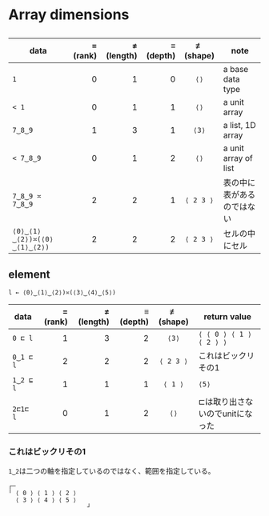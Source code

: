 # Array dimensions

##

|  data           | = (rank) | ≠ (length) | ≡ (depth) | ≢ (shape) | note                     |
|-----------------|---------:|-----------:|----------:|:---------:|--------------------------|
|   `1`           |        0 |          1 |         0 |      `⟨⟩` | a base data type         |
|  `< 1`          |        0 |          1 |         1 |      `⟨⟩` | a unit array             |
| `7‿8‿9`         |        1 |          3 |         1 |     `⟨3⟩` | a list, 1D array         |
|`< 7‿8‿9`        |        0 |          1 |         2 |      `⟨⟩` | a unit array of list     | 
| `7‿8‿9 ≍ 7‿8‿9` |        2 |          2 |         1 |  `⟨ 2 3 ⟩`|表の中に表があるのではない|
| `⟨0⟩‿⟨1⟩‿⟨2⟩)≍(⟨0⟩‿⟨1⟩‿⟨2⟩)` | 2 |    2 |         2 |  `⟨ 2 3 ⟩`| セルの中にセル |

## element

```apl
l ← ⟨0⟩‿⟨1⟩‿⟨2⟩)≍(⟨3⟩‿⟨4⟩‿⟨5⟩)
```

|  data           | = (rank) | ≠ (length) | ≡ (depth) | ≢ (shape) | return value                    |
|-----------------|---------:|-----------:|----------:|:---------:|---------------------------------|
|   `0 ⊏ l`       |        1 |          3 |         2 |     `⟨3⟩` | `⟨ ⟨ 0 ⟩ ⟨ 1 ⟩ ⟨ 2 ⟩ ⟩`         |
|   `0‿1 ⊏ l`     |        2 |          2 |         2 | `⟨ 2 3 ⟩` |  これはビックリその1            |
|   `1‿2 ⊑ l`     |        1 |          1 |         1 |   `⟨ 1 ⟩` |  `⟨5⟩`                          |
|   `2⊏1⊏ l`      |        0 |          1 |         2 |      `⟨⟩` | ⊏は取り出さないのでunitになった |

### これはビックリその1 
`1‿2`は二つの軸を指定しているのではなく、範囲を指定している。

```
┌─                   
╵ ⟨ 0 ⟩ ⟨ 1 ⟩ ⟨ 2 ⟩  
  ⟨ 3 ⟩ ⟨ 4 ⟩ ⟨ 5 ⟩  
                      ┘
```
